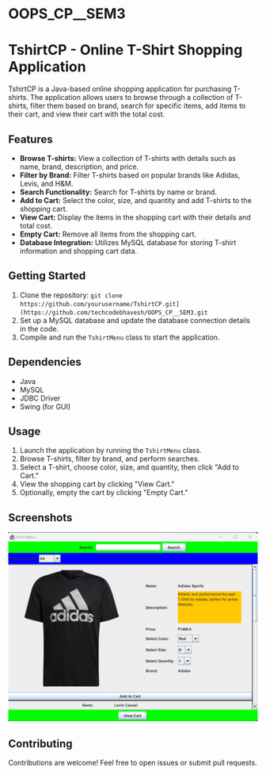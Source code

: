 # OOPS_CP__SEM3


# TshirtCP - Online T-Shirt Shopping Application

TshirtCP is a Java-based online shopping application for purchasing T-shirts. The application allows users to browse through a collection of T-shirts, filter them based on brand, search for specific items, add items to their cart, and view their cart with the total cost.

## Features

- **Browse T-shirts:** View a collection of T-shirts with details such as name, brand, description, and price.
- **Filter by Brand:** Filter T-shirts based on popular brands like Adidas, Levis, and H&M.
- **Search Functionality:** Search for T-shirts by name or brand.
- **Add to Cart:** Select the color, size, and quantity and add T-shirts to the shopping cart.
- **View Cart:** Display the items in the shopping cart with their details and total cost.
- **Empty Cart:** Remove all items from the shopping cart.
- **Database Integration:** Utilizes MySQL database for storing T-shirt information and shopping cart data.

## Getting Started

1. Clone the repository: `git clone https://github.com/yourusername/TshirtCP.git](https://github.com/techcodebhavesh/OOPS_CP__SEM3.git`
2. Set up a MySQL database and update the database connection details in the code.
3. Compile and run the `TshirtMenu` class to start the application.

## Dependencies

- Java
- MySQL
- JDBC Driver
- Swing (for GUI)

## Usage

1. Launch the application by running the `TshirtMenu` class.
2. Browse T-shirts, filter by brand, and perform searches.
3. Select a T-shirt, choose color, size, and quantity, then click "Add to Cart."
4. View the shopping cart by clicking "View Cart."
5. Optionally, empty the cart by clicking "Empty Cart."

## Screenshots

![TshirtCP Screenshot](/screenshots/tshirtcp_screenshot.png)

## Contributing

Contributions are welcome! Feel free to open issues or submit pull requests.

